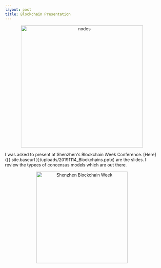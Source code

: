 ```yaml
---
layout: post
title: Blockchain Presentation
---
```


<div style="text-align: center"><img src="{{ site.baseurl }}/images/nodes.png" alt="nodes" style="width: 400px;"/></div>

I was asked to present at Shenzhen's Blockchain Week Conference. [Here]({{ site.baseurl }}/uploads/20191114_Blockchains.pptx) are the slides.  I review the typees of concensus models which are out there.

<div style="text-align: center"><img src="{{ site.baseurl }}/images/shenzhen-blockchain-wk.png" alt="Shenzhen Blockchain Week" style="width: 300px;"/></div>